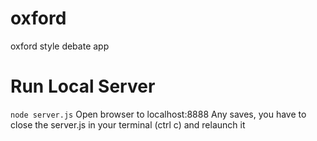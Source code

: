 # oxford
oxford style debate app

# Run Local Server
`node server.js` 
Open browser to localhost:8888
Any saves, you have to close the server.js in your terminal (ctrl c) and relaunch it